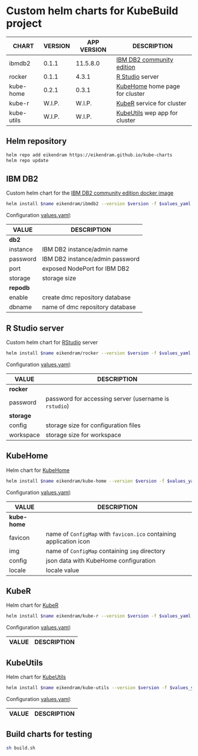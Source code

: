 # Custom helm charts for KubeBuild project

| CHART      | VERSION | APP VERSION | DESCRIPTION
|------------|---------|-------------|---------------------
| ibmdb2     | 0.1.1   | 11.5.8.0    | [IBM DB2 community edition](https://hub.docker.com/r/ibmcom/db2/)
| rocker     | 0.1.1   | 4.3.1       | [R Studio](https://rocker-project.org/images/versioned/rstudio.html) server
| kube-home  | 0.2.1   | 0.3.1       | [KubeHome](https://github.com/EikenDram/kube-home) home page for cluster
| kube-r     | W.I.P.  | W.I.P.      | [KubeR](https://github.com/EikenDram/kube-r) service for cluster
| kube-utils | W.I.P.  | W.I.P.      | [KubeUtils](https://github.com/EikenDram/kube-utils) wep app for cluster

## Helm repository

```sh
helm repo add eikendram https://eikendram.github.io/kube-charts
helm repo update
```

## IBM DB2

Custom helm chart for the [IBM DB2 community edition docker image](https://hub.docker.com/r/ibmcom/db2/)

```sh
helm install $name eikendram/ibmdb2 --version $version -f $values_yaml --namespace $namespace --create-namespace
```

Configuration [values.yaml](charts/ibmdb2/values.yaml):

| VALUE      | DESCRIPTION
|------------|--------------------
| **db2**    |
| instance   | IBM DB2 instance/admin name
| password   | IBM DB2 instance/admin password
| port       | exposed NodePort for IBM DB2
| storage    | storage size
| **repodb** |
| enable     | create dmc repository database
| dbname     | name of dmc repository database

## R Studio server

Custom helm chart for [RStudio](https://rocker-project.org/images/versioned/rstudio.html) server

```sh
helm install $name eikendram/rocker --version $version -f $values_yaml --namespace $namespace --create-namespace
```

Configuration [values.yaml](charts/rocker/values.yaml):

| VALUE       | DESCRIPTION
|-------------|--------------------
| **rocker**  |
| password    | password for accessing server (username is `rstudio`)
| **storage** |
| config      | storage size for configuration files
| workspace   | storage size for workspace

## KubeHome

Helm chart for [KubeHome](https://github.com/EikenDram/kube-home)

```sh
helm install $name eikendram/kube-home --version $version -f $values_yaml --namespace $namespace --create-namespace
```

Configuration [values.yaml](charts/kube-home/values.yaml):

| VALUE         | DESCRIPTION
|---------------|--------------------
| **kube-home** |
| favicon       | name of `ConfigMap` with `favicon.ico` containing application icon
| img           | name of `ConfigMap` containing `img` directory
| config        | json data with KubeHome configuration
| locale        | locale value

## KubeR

Helm chart for [KubeR](https://github.com/EikenDram/kube-r)

```sh
helm install $name eikendram/kube-r --version $version -f $values_yaml --namespace $namespace --create-namespace
```

Configuration [values.yaml](charts/kube-r/values.yaml):

| VALUE      | DESCRIPTION
|------------|--------------------

## KubeUtils

Helm chart for [KubeUtils](https://github.com/EikenDram/kube-utils)

```sh
helm install $name eikendram/kube-utils --version $version -f $values_yaml --namespace $namespace --create-namespace
```

Configuration [values.yaml](charts/kube-utils/values.yaml):

| VALUE      | DESCRIPTION
|------------|--------------------

## Build charts for testing

```sh
sh build.sh
```


